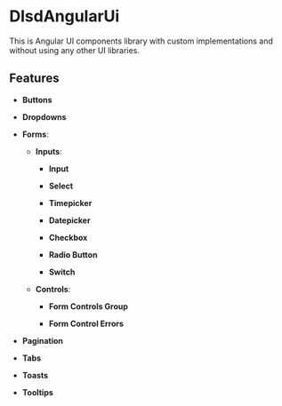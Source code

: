 # DlsdAngularUi

This is Angular UI components library with custom implementations and without using any other UI libraries.

## Features

- **Buttons**

- **Dropdowns**

- **Forms**:

  - **Inputs**:

    - **Input**

    - **Select**

    - **Timepicker**

    - **Datepicker**

    - **Checkbox**

    - **Radio Button**

    - **Switch**

  - **Controls**:

    - **Form Controls Group**

    - **Form Control Errors**

- **Pagination**

- **Tabs**

- **Toasts**

- **Tooltips**
